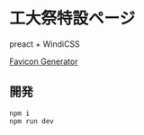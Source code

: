 # 工大祭特設ページ

preact + WindiCSS

[Favicon Generator](https://realfavicongenerator.net/)

## 開発

```
npm i
npm run dev
```